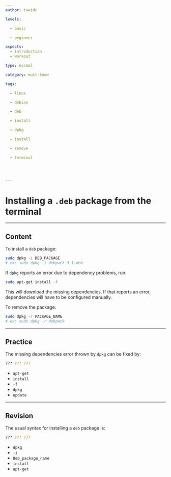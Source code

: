 ```yaml
---
author: tuwidc

levels:

  - basic

  - beginner

aspects:
  - introduction
  - workout

type: normal

category: must-know

tags:

  - linux

  - debian

  - deb

  - install

  - dpkg

  - install

  - remove

  - terminal




---
```


# Installing a `.deb` package from the terminal

---
## Content

To install a `deb` package:
```bash
sudo dpkg -i DEB_PACKAGE
# ex: sudo dpkg -i debpack_3.1.deb
```
If `dpkg` reports an error due to dependency problems, run: 
```bash
sudo apt-get install -f
```
This will download the missing dependencies. If that reports an error, dependencies will have to be configured manually.

To remove the package:

```bash
sudo dpkg -r PACKAGE_NAME
# ex: sudo dpkg -r debpack
```

---
## Practice

The missing dependencies error thrown by `dpkg` can be fixed by:
```bash
??? ??? ??? 
```

* `apt-get`
* `install` 
* `-f`
* `dpkg`
* `update`

---
## Revision

The usual syntax for installing a `deb` package is:
```bash
??? ??? ???
```

* `dpkg`
* `-i`
* `Deb_package_name`
* `install`
* `apt-get`

 
 
 
